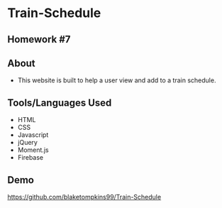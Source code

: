 # Train-Schedule
## Homework #7
## About
- This website is built to help a user view and add to a train schedule.

## Tools/Languages Used
- HTML
- CSS
- Javascript
- jQuery
- Moment.js
- Firebase

## Demo
https://github.com/blaketompkins99/Train-Schedule
